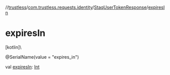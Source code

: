 //[trustless](../../../index.md)/[com.trustless.requests.identity](../index.md)/[StaqUserTokenResponse](index.md)/[expiresIn](expires-in.md)

# expiresIn

[kotlin]\

@SerialName(value = &quot;expires_in&quot;)

val [expiresIn](expires-in.md): [Int](https://kotlinlang.org/api/latest/jvm/stdlib/kotlin/-int/index.html)
